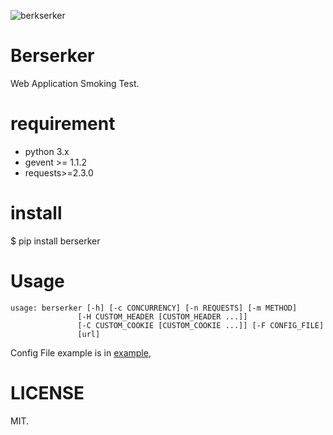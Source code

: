 ![berkserker](http://www.qlcoder.com/uploads/c8729fbac8/147935854827022.png)

# Berserker

Web Application Smoking Test.

# requirement

- python 3.x
- gevent >= 1.1.2
- requests>=2.3.0

# install

   $ pip install berserker

# Usage

    usage: berserker [-h] [-c CONCURRENCY] [-n REQUESTS] [-m METHOD]
                   [-H CUSTOM_HEADER [CUSTOM_HEADER ...]]
                   [-C CUSTOM_COOKIE [CUSTOM_COOKIE ...]] [-F CONFIG_FILE]
                   [url]


Config File example is in [example](https://github.com/KIDJourney/Berserker/blob/master/example/example.json),


# LICENSE 

MIT.
